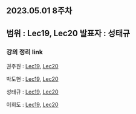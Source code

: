 ## 2023.05.01 8주차
범위 : Lec19, Lec20
발표자 : 성태규
---
### 강의 정리 link

권주원 : [Lec19](), [Lec20]()

박도현 : [Lec19](), [Lec20]()

성태규 : [Lec19](), [Lec20]()

이희도 : [Lec19](), [Lec20]()

